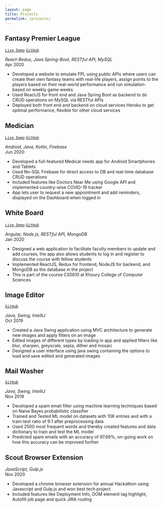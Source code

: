 ```yaml
---
layout: page
title: Projects
permalink: /projects/
---
```


## Fantasy Premier League
[`Live Demo`](http://fpl-react.herokuapp.com/)
[`GitHub`](https://github.com/ameyarya/Fantasy-Premier-League-FE)

*React-Redux, Java Spring-Boot, RESTful API, MySQL*
<br/>
Apr 2020
+ Developed a website to emulate FPL using public APIs where users can create their own fantasy teams with real-life players,
assign points to the players based on their real-world performance and run simulation-based on weekly game weeks
+ Used ReactJS for front end and Java Spring Boot as backend to do CRUD operations on MySQL via RESTful APIs
+ Deployed both front end and backend on cloud services Heroku to get optimal performance, flexible for other cloud services

## Medician
[`Live Demo`](https://play.google.com/store/apps/details?id=com.medician)
[`GitHub`](https://github.com/ameyarya/Medician)

*Android, Java, Kotlin, Firebase*
<br/>
Jun 2020
+ Developed a full-featured Medical needs app for Android Smartphones and Tablets
+ Used No-SQL Firebase for direct access to DB and real-time database CRUD operations
+ Included features like Doctors Near Me using Google API and implemented country-wise COVID-19 tracker
+ App lets user to request a new appointment and add reminders, displayed on the Dashboard when logged in

## White Board
[`Live Demo`](https://boiling-ridge-17955.herokuapp.com/)
[`GitHub`](https://github.com/ameyarya/WhiteBoard-FE)

*Angular, Node.js, RESTful API, MongoDB*
<br/>
Jan 2020
+ Designed a web application to facilitate faculty members to update and add courses, the app also allows students to log in and register to discuss the course with fellow students
+ Implemented ReactJS, Redux for frontend, NodeJS for backend, and MongoDB as the database in the project
+ This is part of the course CS5610 at Khoury College of Computer Sciences

## Image Editor
[`GitHub`](https://github.com/ameyarya/PhotoEditor)

*Java, Swing, IntelliJ*
<br/>
Oct 2019
+ Created a Java Swing application using MVC architecture to generate new images and apply filters on an image
+ Edited images of different types by loading in app and applied filters like blur, sharpen, greyscale, sepia, dither and mosaic
+ Designed a user interface using java swing containing the options to load and save edited and generated images

## Mail Washer
[`GitHub`](https://github.com/ameyarya/SpamFilter)

*Java, Swing, IntelliJ*
<br/>
Nov 2019
+ Developed a spam email filter using machine learning techniques based on Naive Bayes probabilistic classifier
+ Trained and Tested ML model on datasets with 10K entries and with a train-test ratio of 9:1 after preprocessing data
+ Used 2500 most frequent words and thereby created features and data dictionary to train and test the ML model
+ Predicted spam emails with an accuracy of 97.69%, on-going work on how this accuracy can be improved further

## Scout Browser Extension
*JavaScript, Gulp.js*
<br/>
Nov 2020
+ Developed a chrome browser extension for annual Hackathon using Javascript and Gulp.js and won best tech project
+ Included features like Deployment Info, DOM element tag highlight, Autofill job page and quick JIRA routing